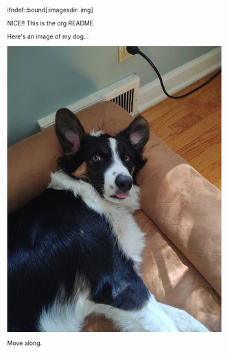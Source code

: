 ifndef::bound[:imagesdir: img]

NICE!! This is the org README

Here's an image of my dog...

![Stormy](Stormy.jpg)

Move along.
